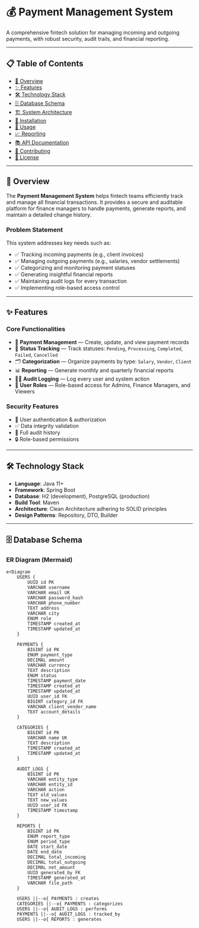 # 💰 Payment Management System

A comprehensive fintech solution for managing incoming and outgoing payments, with robust security, audit trails, and financial reporting.

---

## 📋 Table of Contents

- [🎯 Overview](#-overview)
- [✨ Features](#-features)
- [🛠 Technology Stack](#-technology-stack)
- [🗄 Database Schema](#-database-schema)
- [🏗 System Architecture](#-system-architecture)
- [🚀 Installation](#-installation)
- [📖 Usage](#-usage)
- [📈 Reporting](#-reporting)
- [📚 API Documentation](#-api-documentation)
- [🤝 Contributing](#-contributing)
- [🪪 License](#-license)

---

## 🎯 Overview

The **Payment Management System** helps fintech teams efficiently track and manage all financial transactions. It provides a secure and auditable platform for finance managers to handle payments, generate reports, and maintain a detailed change history.

### Problem Statement

This system addresses key needs such as:

- ✅ Tracking incoming payments (e.g., client invoices)  
- ✅ Managing outgoing payments (e.g., salaries, vendor settlements)  
- ✅ Categorizing and monitoring payment statuses  
- ✅ Generating insightful financial reports  
- ✅ Maintaining audit logs for every transaction  
- ✅ Implementing role-based access control  

---

## ✨ Features

### Core Functionalities

- 🔁 **Payment Management** — Create, update, and view payment records  
- 🚦 **Status Tracking** — Track statuses: `Pending`, `Processing`, `Completed`, `Failed`, `Cancelled`  
- 🗂 **Categorization** — Organize payments by type: `Salary`, `Vendor`, `Client`  
- 📊 **Reporting** — Generate monthly and quarterly financial reports  
- 🕵️‍♂️ **Audit Logging** — Log every user and system action  
- 👥 **User Roles** — Role-based access for Admins, Finance Managers, and Viewers  

### Security Features

- 🔐 User authentication & authorization  
- ✅ Data integrity validation  
- 🧾 Full audit history  
- 🔒 Role-based permissions  

---

## 🛠 Technology Stack

- **Language**: Java 11+  
- **Framework**: Spring Boot  
- **Database**: H2 (development), PostgreSQL (production)  
- **Build Tool**: Maven  
- **Architecture**: Clean Architecture adhering to SOLID principles  
- **Design Patterns**: Repository, DTO, Builder  

---

## 🗄 Database Schema

### ER Diagram (Mermaid)

```mermaid
erDiagram
    USERS {
        UUID id PK
        VARCHAR username
        VARCHAR email UK
        VARCHAR password_hash
        VARCHAR phone_number
        TEXT address
        VARCHAR city
        ENUM role
        TIMESTAMP created_at
        TIMESTAMP updated_at
    }

    PAYMENTS {
        BIGINT id PK
        ENUM payment_type
        DECIMAL amount
        VARCHAR currency
        TEXT description
        ENUM status
        TIMESTAMP payment_date
        TIMESTAMP created_at
        TIMESTAMP updated_at
        UUID user_id FK
        BIGINT category_id FK
        VARCHAR client_vendor_name
        TEXT account_details
    }

    CATEGORIES {
        BIGINT id PK
        VARCHAR name UK
        TEXT description
        TIMESTAMP created_at
        TIMESTAMP updated_at
    }

    AUDIT_LOGS {
        BIGINT id PK
        VARCHAR entity_type
        VARCHAR entity_id
        VARCHAR action
        TEXT old_values
        TEXT new_values
        UUID user_id FK
        TIMESTAMP timestamp
    }

    REPORTS {
        BIGINT id PK
        ENUM report_type
        ENUM period_type
        DATE start_date
        DATE end_date
        DECIMAL total_incoming
        DECIMAL total_outgoing
        DECIMAL net_amount
        UUID generated_by FK
        TIMESTAMP generated_at
        VARCHAR file_path
    }

    USERS ||--o{ PAYMENTS : creates
    CATEGORIES ||--o{ PAYMENTS : categorizes
    USERS ||--o{ AUDIT_LOGS : performs
    PAYMENTS ||--o{ AUDIT_LOGS : tracked_by
    USERS ||--o{ REPORTS : generates
